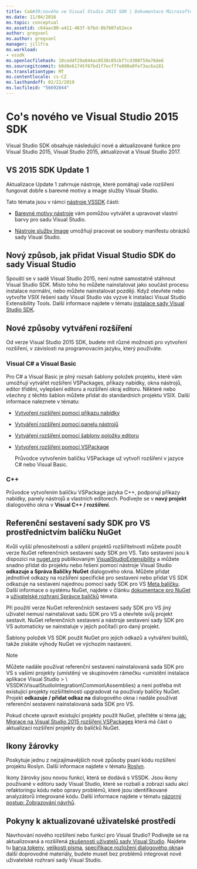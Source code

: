 ```yaml
---
title: Co&#39;nového ve Visual Studio 2015 SDK | Dokumentace Microsoftu
ms.date: 11/04/2016
ms.topic: conceptual
ms.assetid: c64aac80-a411-463f-b7bd-8b7607a52ece
author: gregvanl
ms.author: gregvanl
manager: jillfra
ms.workload:
- vssdk
ms.openlocfilehash: 10ceddf29a044ac8538c05cbf7cd300759a76de6
ms.sourcegitcommit: b0d8e61745f67bd1f7ecf7fe080a0fe73ac6a181
ms.translationtype: MT
ms.contentlocale: cs-CZ
ms.lasthandoff: 02/22/2019
ms.locfileid: "56692044"
---
```

# <a name="what39s-new-in-the-visual-studio-2015-sdk"></a>Co&#39;s nového ve Visual Studio 2015 SDK
Visual Studio SDK obsahuje následující nové a aktualizované funkce pro Visual Studio 2015, Visual Studio 2015, aktualizovat a Visual Studio 2017.

## <a name="vs-2015-sdk-update-1"></a>VS 2015 SDK Update 1
 Aktualizace Update 1 zahrnuje nástroje, které pomáhají vaše rozšíření fungovat dobře s barevné motivy a image služby Visual Studio.

 Tato témata jsou v rámci [nástroje VSSDK](../extensibility/internals/vssdk-utilities.md) části:

-   [Barevné motivy nástroje](../extensibility/internals/color-theming-tools.md) vám pomůžou vytvářet a upravovat vlastní barvy pro sadu Visual Studio.

-   [Nástroje služby Image](../extensibility/internals/image-service-tools.md) umožňují pracovat se soubory manifestu obrázků sady Visual Studio.

## <a name="new-way-to-add-the-visual-studio-sdk-to-visual-studio"></a>Nový způsob, jak přidat Visual Studio SDK do sady Visual Studio
 Spouští se v sadě Visual Studio 2015, není nutné samostatně stáhnout Visual Studio SDK. Místo toho ho můžete nainstalovat jako součást procesu instalace normální, nebo můžete nainstalovat později. Když otevřete nebo vytvořte VSIX řešení sady Visual Studio vás vyzve k instalaci Visual Studio Extensibility Tools. Další informace najdete v tématu [instalace sady Visual Studio SDK](../extensibility/installing-the-visual-studio-sdk.md).

## <a name="new-ways-of-creating-extensions"></a>Nové způsoby vytváření rozšíření
 Od verze Visual Studio 2015 SDK, budete mít různé možnosti pro vytvoření rozšíření, v závislosti na programovacím jazyku, který používáte.

### <a name="visual-c-and-visual-basic"></a>Visual C# a Visual Basic
 Pro C# a Visual Basic je plný rozsah šablony položek projektu, které vám umožňují vytvářet rozšíření VSPackages, příkazy nabídky, okna nástrojů, editor třídění, vylepšení editoru a rozšíření okraj editoru. Některé nebo všechny z těchto šablon můžete přidat do standardních projektu VSIX. Další informace naleznete v tématu:

-   [Vytvoření rozšíření pomocí příkazu nabídky](../extensibility/creating-an-extension-with-a-menu-command.md)

-   [Vytváření rozšíření pomocí panelu nástrojů](../extensibility/creating-an-extension-with-a-tool-window.md)

-   [Vytváření rozšíření pomocí šablony položky editoru](../extensibility/creating-an-extension-with-an-editor-item-template.md)

-   [Vytvoření rozšíření pomocí VSPackage](../extensibility/creating-an-extension-with-a-vspackage.md)

     Průvodce vytvořením balíčku VSPackage už vytvoří rozšíření v jazyce C# nebo Visual Basic.

### <a name="c"></a>C++
 Průvodce vytvořením balíčku VSPackage jazyka C++, podporují příkazy nabídky, panely nástrojů a vlastních editorech. Podívejte se v **nový projekt** dialogového okna v **Visual C++ / rozšíření**.

## <a name="vs-sdk-reference-assemblies-via-nuget"></a>Referenční sestavení sady SDK pro VS prostřednictvím balíčku NuGet
 Kvůli vyšší přenositelnosti a sdílení projektů rozšiřitelnosti můžete použít verze NuGet referenčních sestavení sady SDK pro VS. Tato sestavení jsou k dispozici na [nuget.org](http://www.nuget.org) publikovaným [VisualStudioExtensibility](http://www.nuget.org/profiles/VisualStudioExtensibility) a můžete snadno přidat do projektu nebo řešení pomocí nástroje Visual Studio **odkazuje a Správa Balíčky NuGet** dialogového okna. Můžete přidat jednotlivé odkazy na rozšíření specifické pro sestavení nebo přidat VS SDK odkazuje na sestavení najednou pomocí sady SDK pro VS [Meta balíčku](http://www.nuget.org/packages/VSSDK_Reference_Assemblies). Další informace o systému NuGet, najdete v článku [dokumentace pro NuGet](/NuGet) a [uživatelské rozhraní Správce balíčků](/NuGet/Tools/Package-Manager-UI) témata.

 Při použití verze NuGet referenčních sestavení sady SDK pro VS jiný uživatel nemusí nainstalovat sadu SDK pro VS a otevřete svůj projekt sestavit.  NuGet referenčních sestavení a nástroje sestavení sady SDK pro VS automaticky se nainstaluje v jejich počítači pro daný projekt.

 Šablony položek VS SDK použít NuGet pro jejich odkazů a vytváření buildů, takže získáte výhody NuGet ve výchozím nastavení.

> [!NOTE]
>  Můžete nadále používat referenční sestavení nainstalovaná sada SDK pro VS s vašimi projekty (umístěný ve skupinovém rámečku \<umístění instalace aplikace Visual Studio > \ VSSDK\VisualStudioIntegration\Common\Assemblies) a není potřeba mít existující projekty rozšiřitelnosti upgradovat na používaly balíčky NuGet.  Projekt **odkazuje / přidat odkaz na** dialogového okna i nadále používat referenční sestavení nainstalovaná sada SDK pro VS.
>
>  Pokud chcete upravit existující projekty použít NuGet, přečtěte si téma [jak: Migrace na Visual Studio 2015 rozšíření VSPackages](../extensibility/how-to-migrate-extensibility-projects-to-visual-studio-2015.md) která má část o aktualizaci rozšíření projekty do balíčků NuGet.

## <a name="light-bulbs"></a>Ikony žárovky
 Poskytuje jednu z nejzajímavějších nové způsoby psaní kódu rozšíření projektu Roslyn. Další informace najdete v tématu [Roslyn](https://github.com/dotnet/Roslyn).

 Ikony žárovky jsou novou funkci, která se dodává s VSSDK. Jsou ikony používané v editoru sady Visual Studio, které se rozbalí a zobrazí sadu akcí refaktoringu kódu nebo opravy problémů, které jsou identifikované analyzátorů integrované kódu. Další informace najdete v tématu [názorný postup: Zobrazování návrhů](../extensibility/walkthrough-displaying-light-bulb-suggestions.md).

## <a name="updated-user-experience-guidelines"></a>Pokyny k aktualizované uživatelské prostředí
 Navrhování nového rozšíření nebo funkcí pro Visual Studio? Podívejte se na aktualizovaná a rozšířená [zkušenosti uživatelů sady Visual Studio](../extensibility/ux-guidelines/visual-studio-user-experience-guidelines.md).  Najdete tu [barva tokeny](../extensibility/ux-guidelines/shared-colors-for-visual-studio.md), [velikosti písma](../extensibility/ux-guidelines/fonts-and-formatting-for-visual-studio.md), [specifikace rozložení dialogového okna](../extensibility/ux-guidelines/layout-for-visual-studio.md)a další doprovodné materiály, budete muset bez problémů integrovat nové uživatelské rozhraní sady Visual Studio.